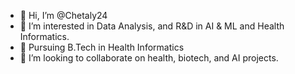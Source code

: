 - 👋 Hi, I’m @Chetaly24
- 👀 I’m interested in Data Analysis, and R&D in AI & ML and Health Informatics.
- 🌱 Pursuing B.Tech in Health Informatics
- 💞️ I’m looking to collaborate on health, biotech, and AI projects.

<!---
Chetaly24/Chetaly24 is a ✨ particular ✨ repository because its `README.md` (this file) appears on your GitHub profile.
You can click the Preview link to take a look at your changes.
--->
